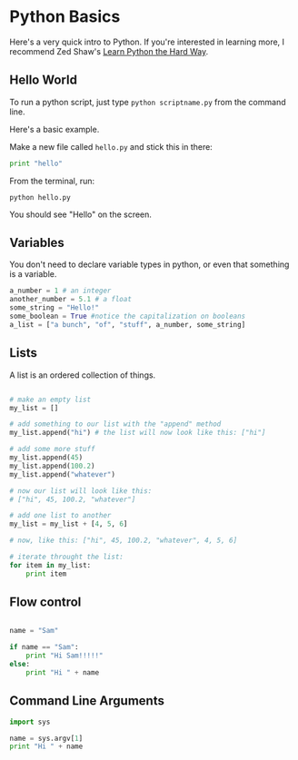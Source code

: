 # Python Basics

Here's a very quick intro to Python. If you're interested in learning more, I recommend Zed Shaw's [Learn Python the Hard Way](https://learnpythonthehardway.org/book/).

## Hello World

To run a python script, just type ```python scriptname.py``` from the command line.

Here's a basic example.

Make a new file called ```hello.py``` and stick this in there:

```python
print "hello"
```

From the terminal, run:

```
python hello.py
```

You should see "Hello" on the screen.

## Variables

You don't need to declare variable types in python, or even that something is a variable.

```python
a_number = 1 # an integer
another_number = 5.1 # a float
some_string = "Hello!"
some_boolean = True #notice the capitalization on booleans
a_list = ["a bunch", "of", "stuff", a_number, some_string]
```


## Lists

A list is an ordered collection of things.

```python

# make an empty list
my_list = []

# add something to our list with the "append" method
my_list.append("hi") # the list will now look like this: ["hi"]

# add some more stuff
my_list.append(45)
my_list.append(100.2)
my_list.append("whatever")

# now our list will look like this:
# ["hi", 45, 100.2, "whatever"]

# add one list to another
my_list = my_list + [4, 5, 6]

# now, like this: ["hi", 45, 100.2, "whatever", 4, 5, 6]

# iterate throught the list:
for item in my_list:
	print item
```

## Flow control

```python

name = "Sam"

if name == "Sam":
	print "Hi Sam!!!!!"
else:
	print "Hi " + name
```

## Command Line Arguments
```python
import sys

name = sys.argv[1]
print "Hi " + name
```
